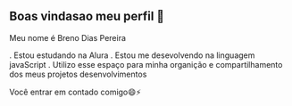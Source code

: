 ## Boas vindasao meu perfil 👋

Meu nome é Breno Dias Pereira

. Estou estudando na Alura
. Estou me desevolvendo na linguagem javaScript
. Utilizo esse espaço para minha organição e compartilhamento dos meus projetos desenvolvimentos

 Você entrar em contado comigo😄⚡ 



